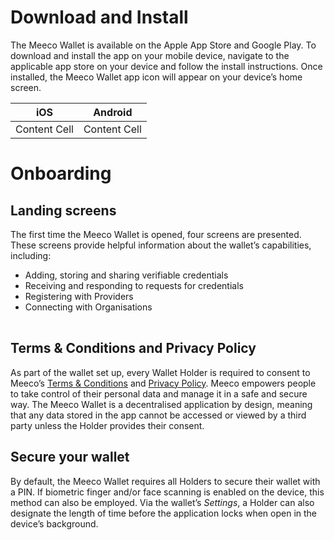 # Download and Install

The Meeco Wallet is available on the Apple App Store and Google Play. To download and install the app on your mobile device, navigate to the applicable app store on your device and follow the install instructions. Once installed, the Meeco Wallet app icon will appear on your device’s home screen.

| iOS  | Android |
| ------------- | ------------- |
| Content Cell  | Content Cell  |

# Onboarding

## Landing screens

The first time the Meeco Wallet is opened, four screens are presented. These screens provide helpful information about the wallet’s capabilities, including:
- Adding, storing and sharing verifiable credentials
- Receiving and responding to requests for credentials
- Registering with Providers
- Connecting with Organisations

|    |   |
| ------------- | ------------- |

## Terms & Conditions and Privacy Policy

As part of the wallet set up, every Wallet Holder is required to consent to Meeco’s [Terms & Conditions](https://www.meeco.me/terms) and [Privacy Policy](https://www.meeco.me/privacy). Meeco empowers people to take control of their personal data and manage it in a safe and secure way. The Meeco Wallet is a decentralised application by design, meaning that any data stored in the app cannot be accessed or viewed by a third party unless the Holder provides their consent.

## Secure your wallet

By default, the Meeco Wallet requires all Holders to secure their wallet with a PIN. If biometric finger and/or face scanning is enabled on the device, this method can also be employed. Via the wallet’s _Settings_, a Holder can also designate the length of time before the application locks when open in the device’s background.
